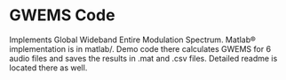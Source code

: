 # GWEMS Code
Implements Global Wideband Entire Modulation Spectrum.  Matlab® implementation is in matlab/.
Demo code there calculates GWEMS for 6 audio files and saves the results in .mat and .csv files.
Detailed readme is located there as well.
